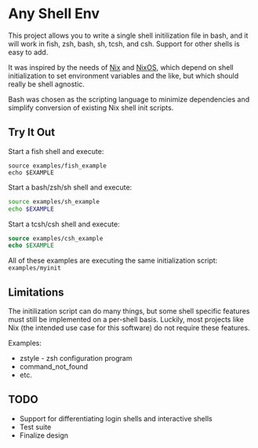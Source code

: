 Any Shell Env
=============

This project allows you to write a single shell initilization file in bash, and
it will work in fish, zsh, bash, sh, tcsh, and csh. Support for other shells is
easy to add.

It was inspired by the needs of [Nix](https://nixos.org/nix/) and
[NixOS](https://nixos.org/nix/), which depend on shell initialization to set
environment variables and the like, but which should really be shell agnostic.

Bash was chosen as the scripting language to minimize dependencies and simplify
conversion of existing Nix shell init scripts.

Try It Out
----------

Start a fish shell and execute:

```fish
source examples/fish_example
echo $EXAMPLE
```

Start a bash/zsh/sh shell and execute:

```bash
source examples/sh_example
echo $EXAMPLE
```

Start a tcsh/csh shell and execute:

```tcsh
source examples/csh_example
echo $EXAMPLE
```

All of these examples are executing the same initialization script:
`examples/myinit`

Limitations
-----------

The initilization script can do many things, but some shell specific features
must still be implemented on a per-shell basis. Luckily, most projects like Nix
(the intended use case for this software) do not require these features.

Examples:

  * zstyle - zsh configuration program
  * command_not_found
  * etc.

TODO
----

  * Support for differentiating login shells and interactive shells
  * Test suite
  * Finalize design
